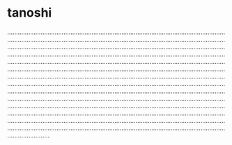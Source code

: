 # tanoshi
................................................................................................................................................................................................................................................................................................................................................................................................................................................................................................................................................................................................................................................................................................................................................................................................................................................................................................................................................................................................................................................................................................................................................................................................................................................................................................................................................................................................................................................................................................................................................................................................................................................................................................................................................................................................................................